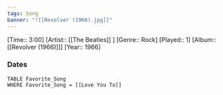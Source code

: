 ```yaml
---
tags: Song  
banner: "![[Revolver (1966).jpg]]"
---
```

[Time:: 3:00]
[Artist:: [[The Beatles]] ]
[Genre:: Rock]
[Played:: 1]
[Album:: [[Revolver (1966)]]]
[Year:: 1966]
### Dates
````dataview
TABLE Favorite_Song
WHERE Favorite_Song = [[Love You To]]
````